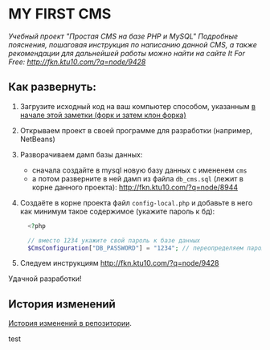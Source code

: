 # MY FIRST CMS

*Учебный проект "Простая CMS на базе PHP и MySQL" Подробные пояснения, пошаговая инструкция по написанию данной CMS, а также рекомендации для дальнейшей работы можно найти на сайте It For Free: http://fkn.ktu10.com/?q=node/9428*

## Как развернуть:

   1) Загрузите исходный код на ваш компьютер способом, указанным [в начале этой заметки (форк и затем клон форка)](http://fkn.ktu10.com/?q=node/9428)

   2) Открываем проект в своей программе для разработки (например, NetBeans)

   3) Разворачиваем дамп базы данных:
        - сначала создайте в mysql новую базу данных с имененем `cms`
        - а потом разверните в ней дамп из файла `db_cms.sql` (лежит в корне данного проекта): http://fkn.ktu10.com/?q=node/8944

   4) Создаёте в корне проекта файл `config-local.php` и добавьте в него как минимум такое содержимое (укажите пароль к бд):
      ```php
        <?php

        // вместо 1234 укажите свой пароль к базе данных
        $CmsConfiguration["DB_PASSWORD"] = "1234"; // переопределяем пароль к базе данных
       ```

   5) Следуем инструкциям http://fkn.ktu10.com/?q=node/9428
    

Удачной разработки!

## История изменений

 [История изменений в репозитории](CHANGELOG.md).
 
 test

